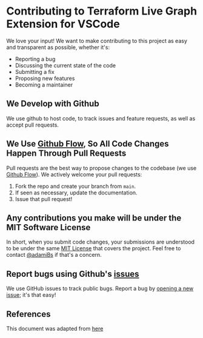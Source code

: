 # Contributing to Terraform Live Graph Extension for VSCode
We love your input! We want to make contributing to this project as easy and transparent as possible, whether it's:

- Reporting a bug
- Discussing the current state of the code
- Submitting a fix
- Proposing new features
- Becoming a maintainer

## We Develop with Github
We use github to host code, to track issues and feature requests, as well as accept pull requests.

## We Use [Github Flow](https://docs.github.com/en/get-started/quickstart/github-flow), So All Code Changes Happen Through Pull Requests
Pull requests are the best way to propose changes to the codebase (we use [Github Flow](https://docs.github.com/en/get-started/quickstart/github-flow)). We actively welcome your pull requests:

1. Fork the repo and create your branch from `main`.
2. If seen as necessary, update the documentation.
3. Issue that pull request!

## Any contributions you make will be under the MIT Software License
In short, when you submit code changes, your submissions are understood to be under the same [MIT License](http://choosealicense.com/licenses/mit/) that covers the project. Feel free to contact [@adamiBs](https://github.com/adamiBs) if that's a concern.

## Report bugs using Github's [issues](https://github.com/adamiBs/vscode-terraform-live-graph/issues)
We use GitHub issues to track public bugs. Report a bug by [opening a new issue](https://github.com/adamiBs/vscode-terraform-live-graph/issues/new/choose); it's that easy!

## References
This document was adapted from [here](https://gist.github.com/briandk/3d2e8b3ec8daf5a27a62)
